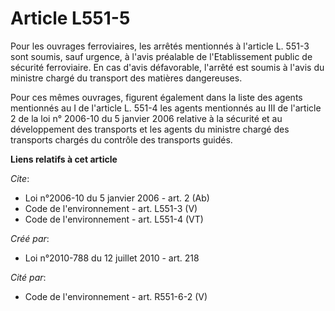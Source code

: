 # Article L551-5

Pour les ouvrages ferroviaires, les arrêtés mentionnés à l'article L. 551-3 sont soumis, sauf urgence, à l'avis préalable de
l'Etablissement public de sécurité ferroviaire. En cas d'avis défavorable, l'arrêté est soumis à l'avis du ministre chargé du
transport des matières dangereuses. 

Pour ces mêmes ouvrages, figurent également dans la liste des agents mentionnés au I de l'article L. 551-4 les agents
mentionnés au III de l'article 2 de la loi n° 2006-10 du 5 janvier 2006 relative à la sécurité et au développement des
transports et les agents du ministre chargé des transports chargés du contrôle des transports guidés.

**Liens relatifs à cet article**

_Cite_:

  - Loi n°2006-10 du 5 janvier 2006 - art. 2 (Ab)
  - Code de l'environnement - art. L551-3 (V)
  - Code de l'environnement - art. L551-4 (VT)

_Créé par_:

  - Loi n°2010-788 du 12 juillet 2010 - art. 218

_Cité par_:

  - Code de l'environnement - art. R551-6-2 (V)
